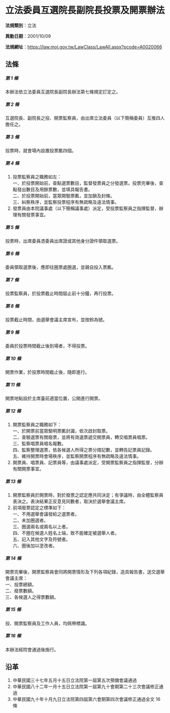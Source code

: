 # 立法委員互選院長副院長投票及開票辦法

**法規類別**：立法

**異動日期**：2001/10/09  

**法規網址**：https://law.moj.gov.tw/LawClass/LawAll.aspx?pcode=A0020066





## 法條
##### 第 1 條
本辦法依立法委員互選院長副院長辦法第七條規定訂定之。

##### 第 2 條
互選院長、副院長之投、開票監察員，由出席立法委員（以下簡稱委員）互推四人擔任之。

##### 第 3 條
投票時，就會場內設置投票匭四個。

##### 第 4 條
1. 投票監察員之職務如左：  
一、於投票開始前，查點選票數目，監督發票員之分發選票。投票完畢後，查點發出數目及用餘票數，並填具報告書。  
二、於投票開始前，當眾開驗票匭，並加鎖及封條。  
三、糾察秩序，並監察投票程序有無疏略及違法情事。
1. 發票員由本院議事處（以下簡稱議事處）派定，受投票監察員之指揮監督，辦理有關發票事宜。

##### 第 5 條
投票時，出席委員憑委員出席證或其他身分證件領取選票。

##### 第 6 條
委員領取選票後，應即往圈票處圈選，並親自投入票匭。

##### 第 7 條
投票監察員，於投票截止時間屆止前十分鐘，再行投票。

##### 第 8 條
投票截止時間，由選舉會議主席宣布，並按鈴為號。

##### 第 9 條
委員於投票時間截止後到場者，不得投票。

##### 第 10 條
開票作業，於投票時間截止後，隨即進行。

##### 第 11 條
開票地點設於主席臺前適當位置，公開進行開票。

##### 第 12 條
1. 開票監察員之職務如下：  
一、於開票前當眾驗明票匭封識，依次啟封取票。  
二、查驗選票有關廢票，並將有效選票遞交開票員，轉交唱票員唱票。  
三、監察唱票員唱名報數。  
四、監察整理選票，依各候選人所得之票分摺記數，並轉告記票員記錄。  
五、維持開票時會場秩序，並監察開票程序有無疏略及違法情事。
1. 開票員、唱票員、記票員等，由議事處派定，受開票監察員之指揮監督，分辦有關開票事宜。

##### 第 13 條
1. 開票監察員於開票時，對於廢票之認定應共同決定；有爭議時，由全體監察員表決之。表決結果正反意見同數者，取決於選舉會議主席。
1. 前項廢票認定之標準如下：  
一、不用選舉會議發給之選票者。  
二、未加圈選者。  
三、圈選兩名或兩名以上者。  
四、不圈在候選人姓名上端，致不能確定被選舉人者。  
五、記入其他文字及符號者。  
六、圈後加以塗改者。

##### 第 14 條
開票完畢後，開票監察員會同將開票情形及下列各項紀錄，造具報告書，送交選舉會議主席：  
一、投票總額。  
二、廢票數額。  
三、各候選人之得票數額。

##### 第 15 條
投、開票監察員及工作人員，均佩帶標識。

##### 第 16 條
本辦法經院會通過後施行。

## 沿革
1. 中華民國三十七年五月十五日立法院第一屆第五次預備會議通過
1. 中華民國八十二年一月十五日立法院第一屆第九十會期第二十三次會議修正通過
1. 中華民國九十年十月九日立法院第四屆第六會期第四次會議修正通過全文 16 條
